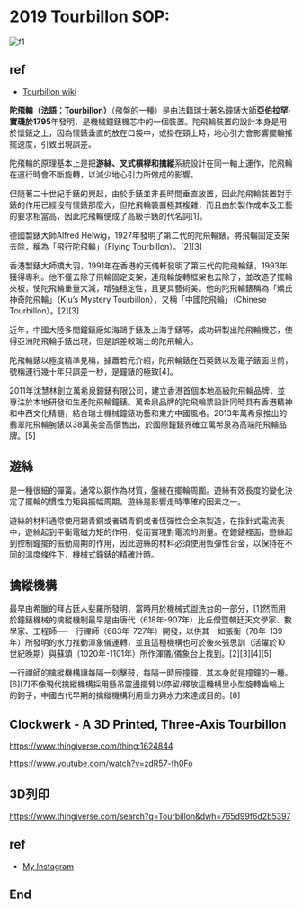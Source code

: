 # 2019 Tourbillon SOP:
![f1](https://github.com/HCH1/blog/blob/master/fig/tb1.png)

## ref
- [Tourbillon wiki](https://www.google.com.tw/search?source=hp&ei=JzIkXMrUB42y9QOcxZ6YAg&q=Tourbillon+wiki)

**陀飛輪（法語：Tourbillon）**（飛盤的一種）是由法籍瑞士著名鐘錶大師**亞伯拉罕·寶璣於1795**年發明，是機械鐘錶機芯中的一個裝置。陀飛輪裝置的設計本身是用於懷錶之上，因為懷錶垂直的放在口袋中，或掛在頸上時，地心引力會影響擺輪搖擺速度，引致出現誤差。

陀飛輪的原理基本上是把**游絲、叉式槓桿和擒縱**系統設計在同一軸上運作，陀飛輪在運行時會不斷旋轉，以減少地心引力所做成的影響。

但隨著二十世紀手錶的興起，由於手錶並非長時間垂直放置，因此陀飛輪裝置對手錶的作用已經沒有懷錶那麼大，但陀飛輪裝置極其複雜，而且由於製作成本及工藝的要求相當高，因此陀飛輪便成了高級手錶的代名詞[1]。

德國製錶大師Alfred Helwig，1927年發明了第二代的陀飛輪錶，將飛輪固定支架去除，稱為「飛行陀飛輪」（Flying Tourbillon）。[2][3]

香港製錶大師矯大羽，1991年在香港的天儀軒發明了第三代的陀飛輪錶，1993年獲得專利。他不僅去除了飛輪固定支架，連飛輪旋轉框架也去除了，並改造了擺輪夾板，使陀飛輪重量大減，增強穩定性，且更具藝術美。他的陀飛輪錶稱為「矯氏神奇陀飛輪」（Kiu’s Mystery Tourbillon），又稱「中國陀飛輪」（Chinese Tourbillon）。[2][3]

近年，中國大陸多間鐘錶廠如海鷗手錶及上海手錶等，成功研製出陀飛輪機芯，使得亞洲陀飛輪手錶出現，但是誤差較瑞士的陀飛輪大。

陀飛輪錶以極度精準見稱，據蕭若元介紹，陀飛輪錶在石英錶以及電子錶面世前，號稱運行幾十年只誤差一秒，是鐘錶的極致[4]。

2011年沈慧林創立萬希泉鐘錶有限公司，建立香港首個本地高級陀飛輪品牌，並專注於本地研發和生產陀飛輪鐘錶。萬希泉品牌的陀飛輪票設計同時具有香港精神和中西文化精髓，結合瑞士機械鐘錶功藝和東方中國風格。2013年萬希泉推出的翡翠陀飛輪腕錶以38萬美金高價售出，於國際鐘錶界確立萬希泉為高端陀飛輪品牌。[5]


## 遊絲
是一種很細的彈簧。通常以鋼作為材質，盤繞在擺輪周圍。遊絲有效長度的變化決定了擺輪的慣性力矩與振幅周期。遊絲是影響走時準確的因素之一。

遊絲的材料通常使用錫青銅或者磷青銅或者恆彈性合金來製造，在指針式電流表中，遊絲起到平衡電磁力矩的作用，從而實現對電流的測量。在鐘錶裡面，遊絲起到控制鐘擺的振動周期的作用，因此遊絲的材料必須使用恆彈性合金，以保持在不同的溫度條件下，機械式鐘錶的精確計時。

## 擒縱機構
最早由希臘的拜占廷人斐羅所發明，當時用於機械式盥洗台的一部分，[1]然而用於鐘錶機械的擒縱機制最早是由唐代（618年-907年）比丘僧暨朝廷天文學家、數學家、工程師──一行禪師（683年-727年）開發，以供其一如張衡（78年-139年）所發明的水力推動渾象儀運轉，並且這種機構也可於後來張思訓（活躍於10世紀晚期）與蘇頌（1020年-1101年）所作渾儀/儀象台上找到。[2][3][4][5]

一行禪師的擒縱機構讓每隔一刻擊鼓，每隔一時辰撞鐘，其本身就是撞鐘的一種。[6][7]不像現代擒縱機構採用懸吊震盪擺臂以停留/釋放這機構里小型旋轉齒輪上的鉤子，中國古代早期的擒縱機構利用重力與水力來達成目的。[8]

## Clockwerk - A 3D Printed, Three-Axis Tourbillon

https://www.thingiverse.com/thing:1624844

https://www.youtube.com/watch?v=zdR57-fh0Fo


## 3D列印
https://www.thingiverse.com/search?q=Tourbillon&dwh=765d99f6d2b5397

## ref
- [My Instagram](https://www.instagram.com/redbox111)

## End
